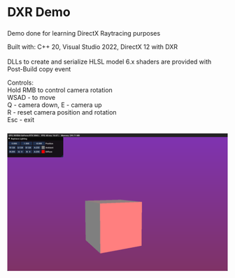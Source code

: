 # DXR Demo
###
Demo done for learning DirectX Raytracing purposes

Built with:
C++ 20,
Visual Studio 2022,
DirectX 12 with DXR
<br><br>
DLLs to create and serialize HLSL model 6.x shaders are provided with Post-Build copy event

Controls:<br>
Hold RMB to control camera rotation <br>
WSAD - to move<br>
Q - camera down, E - camera up<br>
R - reset camera position and rotation<br>
Esc - exit<br>

###
![Screenshot](screenshots/cube.png)

